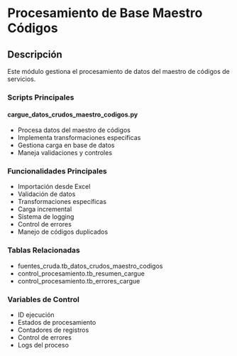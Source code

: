# Procesamiento de Base Maestro Códigos 

## Descripción
Este módulo gestiona el procesamiento de datos del maestro de códigos de servicios.

### Scripts Principales

#### cargue_datos_crudos_maestro_codigos.py
- Procesa datos del maestro de códigos
- Implementa transformaciones específicas
- Gestiona carga en base de datos
- Maneja validaciones y controles

### Funcionalidades Principales 
- Importación desde Excel
- Validación de datos
- Transformaciones específicas
- Carga incremental
- Sistema de logging
- Control de errores
- Manejo de códigos duplicados

### Tablas Relacionadas
- fuentes_cruda.tb_datos_crudos_maestro_codigos
- control_procesamiento.tb_resumen_cargue
- control_procesamiento.tb_errores_cargue

### Variables de Control
- ID ejecución
- Estados de procesamiento 
- Contadores de registros
- Control de errores
- Logs del proceso
